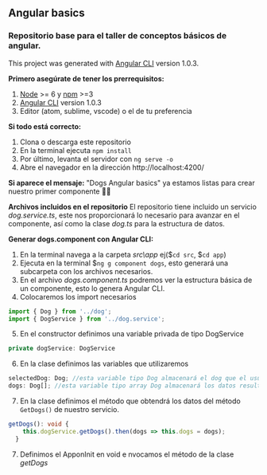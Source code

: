 ## Angular basics
### Repositorio base para el taller de conceptos básicos de angular.
This project was generated with [Angular CLI](https://github.com/angular/angular-cli) version 1.0.3.

__Primero asegúrate de tener los prerrequisitos:__
 1. [Node](https://nodejs.org/en/) >= 6 y [npm](https://www.npmjs.com/) >=3 
 2. [Angular CLI](https://github.com/angular/angular-cli) version 1.0.3
 3. Editor (atom, sublime, vscode) o el de tu preferencia
 
**Si todo está correcto:**
 1. Clona o descarga este repositorio
 2. En la terminal ejecuta `npm install`
 3. Por último, levanta el servidor con `ng serve -o`
 4. Abre el navegador en la dirección http://localhost:4200/

**Si aparece el mensaje:** "Dogs Angular basics" ya estamos listas para crear nuestro primer componente :ok_woman:

**Archivos incluidos en el repositorio**
El repositorio tiene incluido un servicio _dog.service.ts_, este nos proporcionará lo necesario para avanzar en el componente, así como la clase _dog.ts_ para la estructura de datos.

**Generar dogs.component con Angular CLI:**
1. En la terminal navega a la carpeta _src\app_ ej($`cd src`, $`cd app`)
2. Ejecuta en la terminal $`ng g component dogs`, esto generará una subcarpeta con los archivos necesarios.
3. En el archivo _dogs.component.ts_ podremos ver la estructura básica de un componente, esto lo genera Angular CLI.
4. Colocaremos los import necesarios
```typescript 
import { Dog } from '../dog';
import { DogService } from '../dog.service';
```
5. En el constructor definimos una variable privada de tipo DogService 
```typescript 
private dogService: DogService
```
6. En la clase definimos las variables que utilizaremos
```typescript 
selectedDog: Dog; //esta variable tipo Dog almacenará el dog que el usuario seleccione
dogs: Dog[]; //esta variable tipo array Dog almacenará los datos resultantes de la promesa de servicio DogService
```
7. En la clase definimos el método que obtendrá los datos del método `GetDogs()` de nuestro servicio.
```typescript 
getDogs(): void {
    this.dogService.getDogs().then(dogs => this.dogs = dogs);
  }
```
7. Definimos el ApponInit en void e nvocamos el método de la clase _getDogs_

